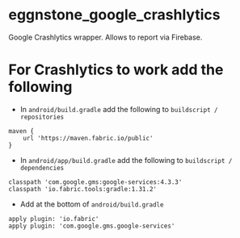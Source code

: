 # eggnstone_google_crashlytics

Google Crashlytics wrapper. Allows to report via Firebase.

# For Crashlytics to work add the following
- In ```android/build.gradle``` add the following to ```buildscript / repositories```
```
maven {
    url 'https://maven.fabric.io/public'
}
```

- In ```android/app/build.gradle``` add the following to ```buildscript / dependencies```
```
classpath 'com.google.gms:google-services:4.3.3'
classpath 'io.fabric.tools:gradle:1.31.2'
```
    
- Add at the bottom of ```android/build.gradle```
```
apply plugin: 'io.fabric'
apply plugin: 'com.google.gms.google-services'
```

